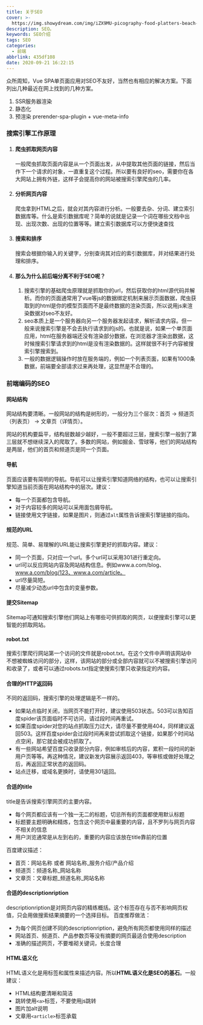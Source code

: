 ```yaml
---
title: 关于SEO
cover: >-
  https://img.showydream.com/img/iZX9MU-picography-food-platters-beach-restaurant-small-768x512.jpg
description: SEO。
keywords: SEO介绍
tags: SEO
categories:
  - 前端
abbrlink: 435df108
date: 2020-09-21 16:22:15
---
```




众所周知，Vue SPA单页面应用对SEO不友好，当然也有相应的解决方案。下面列出几种最近在网上找到的几种方案。

1. SSR服务器渲染
2. 静态化
3. 预渲染 prerender-spa-plugin + vue-meta-info

### 搜索引擎工作原理

1. #### 爬虫抓取网页内容

   一般爬虫抓取页面内容是从一个页面出发，从中提取其他页面的链接，然后当作下一个请求的对象，一直重复这个过程。所以要有良好的seo，需要你在各大网站上拥有外链，这样子会提高你的网站被搜索引擎爬虫的几率。

2. #### 分析网页内容

   爬虫拿到HTML之后，就会对其内容进行分析。一般要去杂、分词、建立索引数据库等。什么是索引数据库呢？简单的说就是记录一个词在哪些文档中出现、出现次数、出现的位置等等。建立索引数据库可以方便快速查找

3. #### 搜索和排序

   搜索会根据你输入的关键字，分别查询其对应的索引数据库，并对结果进行处理和排序。

4. #### 那么为什么前后端分离不利于SEO呢？
   1. 搜索引擎的基础爬虫原理就是抓取你的url，然后获取你的html源代码并解析。而你的页面通常用了vue等js的数据绑定机制来展示页面数据，爬虫获取到的html是你的模型页面而不是最终数据的渲染页面，所以说用js来渲染数据对seo不友好。
   2. seo本质上是一个服务器向另一个服务器发起请求，解析请求内容。但一般来说搜索引擎是不会去执行请求到的js的。也就是说，如果一个单页面应用，html在服务器端还没有渲染部分数据，在浏览器才渲染出数据，这时候搜索引擎请求到的html是没有渲染数据的。这样就很不利于内容被搜索引擎搜索到。
   3. 一般的数据逻辑操作时放在服务端的，例如一个列表页面，如果有1000条数据，前端要全部请求过来再处理，这显然是不合理的。

### 前端编码的SEO

#### 网站结构

网站结构要清晰。一般网站的结构是树形的，一般分为三个层次：首页 → 频道页（列表页） → 文章页（详情页）。

网站的机构要扁平，结构层数越少越好，一般不要超过三层，搜索引擎一般到了第三层就不想继续深入的爬取了。多数的网站，例如掘金、雪球等，他们的网站结构是两层，他们的首页和频道页是同一个页面。

#### 导航

页面应该要有简明的导航。导航可以让搜索引擎知道网络的结构，也可以让搜索引擎知道当前页面在网站结构中的层次。建议：

- 每一个页面都包含导航。
- 对于内容较多的网站可以采用面包屑导航。
- 链接使用文字链接，如果是图片，则通过`alt`属性告诉搜索引擎链接的指向。

#### 规范的URL

规范、简单、易理解的URL能让搜索引擎更好的抓取内容。建议：

- 同一个页面，只对应一个url。多个url可以采用301进行重定向。
- url可以反应网站内容及网站结构信息。例如www.a.com/blog、www.a.com/blog/123、www.a.com/article。
- url尽量简短。
- 尽量减少动态url中包含的变量参数。

#### 提交Sitemap

Sitemap可通知搜索引擎他们网站上有哪些可供抓取的网页，以便搜索引擎可以更智能的抓取网站。

#### robot.txt

搜索引擎爬行网站第一个访问的文件就是robot.txt。在这个文件中声明该网站中不想被蜘蛛访问的部分，这样，该网站的部分或全部内容就可以不被搜索引擎访问和收录了，或者可以通过robots.txt指定使搜索引擎只收录指定的内容。

#### 合理的HTTP返回码

不同的返回码，搜索引擎的处理逻辑是不一样的。

- 如果站点临时关闭，当网页不能打开时，建议使用503状态。503可以告知百度spider该页面临时不可访问，请过段时间再重试。
- 如果百度spider对您的站点抓取压力过大，请尽量不要使用404，同样建议返回503。这样百度spider会过段时间再来尝试抓取这个链接，如果那个时间站点空闲，那它就会被成功抓取了。
- 有一些网站希望百度只收录部分内容，例如审核后的内容，累积一段时间的新用户页等等。再这种情况，建议新发内容展示返回403，等审核或做好处理之后，再返回正常状态的返回码。
- 站点迁移，或域名更换时，请使用301返回。

#### 合适的title

title是告诉搜索引擎网页的主要内容。

- 每个网页都应该有一个独一无二的标题，切忌所有的页面都使用默认标题
- 标题要主题明确和精炼，包含这个网页中最重要的内容，且不罗列与网页内容不相关的信息
- 用户浏览通常是从左到右的，重要的内容应该放在title靠前的位置

百度建议描述：

- 首页：网站名称 或者 网站名称_服务介绍/产品介绍
- 频道页：频道名称_网站名称
- 文章页：文章标题_频道名称_网站名称

#### 合适的descriptionription

descriptionription是对网页内容的精练概括。这个标签存在与否不影响网页权值，只会用做搜索结果摘要的一个选择目标。 百度推荐做法：

- 为每个网页创建不同的descriptionription，避免所有网页都使用同样的描述
- 网站首页、频道页、产品参数页等没有摘要的网页最适合使用description
- 准确的描述网页，不要堆砌关键词，长度合理

#### HTML语义化

HTML语义化是用标签和属性来描述内容。所以**HTML语义化是SEO的基石**。一般建议：

- HTML结构要清晰和简洁
- 跳转使用`<a>`标签，不要使用js跳转
- 图片加alt说明
- 文章用`<article>`标签承载

